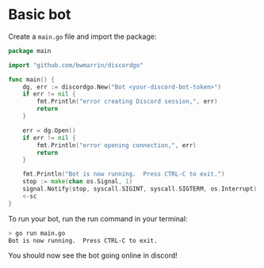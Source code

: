 # Basic bot

Create a `main.go` file and import the package:

```go
package main

import "github.com/bwmarrin/discordgo"

func main() {
	dg, err := discordgo.New("Bot <your-discord-bot-token>")
	if err != nil {
		fmt.Println("error creating Discord session,", err)
		return
	}

	err = dg.Open()
	if err != nil {
		fmt.Println("error opening connection,", err)
		return
	}

	fmt.Println("Bot is now running.  Press CTRL-C to exit.")
	stop := make(chan os.Signal, 1)
	signal.Notify(stop, syscall.SIGINT, syscall.SIGTERM, os.Interrupt)
	<-sc
}
```

To run your bot, run the run command in your terminal:

```bash
> go run main.go
Bot is now running.  Press CTRL-C to exit.
```

You should now see the bot going online in discord!
